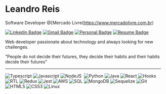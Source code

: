 # Leandro Reis

Software Developer @[Mercado Livre(https://www.mercadolivre.com.br) 

[![Linkedin Badge](https://img.shields.io/badge/-Leandro%20Reis-166775?style=flat-square&logo=Linkedin&logoColor=white&link=https://www.linkedin.com/in/leandrofcr/)](https://www.linkedin.com/in/leandrofcr) 
[![Gmail Badge](https://img.shields.io/badge/-lleandrofr@gmail.com-166775?style=flat-square&logo=Gmail&logoColor=white&link=mailto:lleandrofr@gmail.com)](mailto:lleandrofr@gmail.com)
[![Personal Badge](https://img.shields.io/badge/-Personal%20Page-166775?style=flat-square&logo=Vercel&logoColor=white&link=https://leandrofcr.vercel.app)](https://leandrofcr.vercel.app)
[![Resume Badge](https://img.shields.io/badge/-Resume-166775?style=flat-square&logo=Read.cv&logoColor=white&link=https://drive.google.com/file/d/14Z6a917ANXO_Dx13uRbCfD-kDWH-oaVu/view)](https://drive.google.com/file/d/14Z6a917ANXO_Dx13uRbCfD-kDWH-oaVu/view)

Web developer passionate about technology and always looking for new challenges.

"People do not decide their futures, they decide their habits and their habits decide their futures"

---
![Typescript](https://img.shields.io/badge/-TypeScript-30363d?style=flat-square&logo=typescript&logoColor=white)
![Javascript](https://img.shields.io/badge/-Javascript-30363d?style=flat-square&logo=javascript&logoColor=white)
![NodeJS](https://img.shields.io/badge/-NodeJs-30363d?style=flat-square&logo=node.js&logoColor=white)&nbsp;
![Python](https://img.shields.io/badge/-Python-30363d?style=flat-square&logo=python&logoColor=white)
![Java](https://img.shields.io/badge/-Java-30363d?style=flat-square&logo=OpenJDK&logoColor=white)
![React](https://img.shields.io/badge/-React-30363d?style=flat-square&logo=react&logoColor=white)
![Hooks](https://img.shields.io/badge/-Hooks-30363d?style=flat-square&logo=react&logoColor=white)
![RTL](https://img.shields.io/badge/-RTL-30363d?style=flat-square&logo=react&logoColor=white)
![Redux](https://img.shields.io/badge/-Redux-30363d?style=flat-square&logo=redux&logoColor=white)
![Jest](https://img.shields.io/badge/-Jest-30363d?style=flat-square&logo=jest&logoColor=white)
![AWS](https://img.shields.io/badge/-AWS-30363d?style=flat-square&logo=amazonwebservices&logoColor=white)
![SQL](https://img.shields.io/badge/-MySQL-30363d?style=flat-square&logo=mysql&logoColor=white)
![MongoDB](https://img.shields.io/badge/-MongoDB-30363d?style=flat-square&logo=mongodb&logoColor=white)
![Sequelize](https://img.shields.io/badge/-Sequelize-30363d?style=flat-square&logo=sequelize&logoColor=white)
![Git](https://img.shields.io/badge/-Git-30363d?style=flat-square&logo=git&logoColor=white)
![HTML5](https://img.shields.io/badge/-HTML-30363d?style=flat-square&logo=html5&logoColor=white)
![CSS3](https://img.shields.io/badge/-CSS-30363d?style=flat-square&logo=css3&logoColor=white)
![Linux](https://img.shields.io/badge/-Linux-30363d?style=flat-square&logo=linux&logoColor=white)
